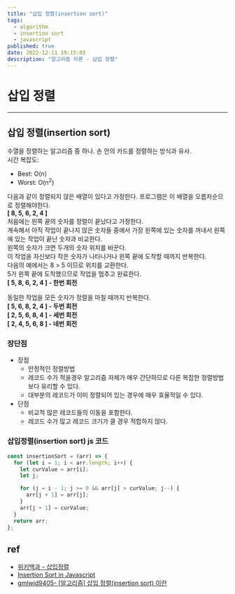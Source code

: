 ```yaml
---
title: "삽입 정렬(insertion sort)"
tags:
  - algorithm
  - insertion sort
  - javascript
published: true
date: 2022-12-11 19:15:03
description: "알고리즘 이론 - 삽입 정렬"
---
```


# 삽입 정렬

---

## 삽입 정렬(insertion sort)

수열을 정렬하는 알고리즘 중 하나. 손 안의 카드를 정렬하는 방식과 유사.<br />
시간 복잡도:

- Best: O(n)
- Worst: O(n<sup>2</sup>)

다음과 같이 정렬되지 않은 배열이 있다고 가정한다. 프로그램은 이 배열을 오름차순으로 정렬해야한다.<br />
<strong>[ 8, 5, 6, 2, 4 ]</strong><br />
처음에는 왼쪽 끝의 숫자를 정렬이 끝났다고 가정한다.<br />
계속해서 아직 작업이 끝나지 않은 숫자들 중에서 가장 왼쪽에 있는 숫자를 꺼내서 왼쪽에 있는 작업이 끝난 숫자과 비교한다.<br />
왼쪽의 숫자가 크면 두개의 숫자 위치를 바꾼다.<br />
이 작업을 자신보다 작은 숫자가 나타나거나 왼쪽 끝에 도착할 때까지 반복한다.<br />
다음의 예에서는 8 > 5 이므로 위치를 교환한다.<br />
5가 왼쪽 끝에 도착했으므로 작업을 멈추고 완료한다.<br />
<strong>[ 5, 8, 6, 2, 4 ] - 한번 회전</strong>

동일한 작업을 모든 숫자가 정렬을 마칠 때까지 반복한다.<br />
<strong>[ 5, 6, 8, 2, 4 ] - 두번 회전</strong><br />
<strong>[ 2, 5, 6, 8, 4 ] - 세번 회전</strong><br />
<strong>[ 2, 4, 5, 6, 8 ] - 네번 회전</strong><br />

### 장단점

- 장점
  - 안정적인 정렬방법
  - 레코드 수가 적을경우 알고리즘 자체가 매우 간단하므로 다른 복잡한 정렬방법보다 유리할 수 있다.
  - 대부분의 레코드가 이미 정렬되어 있는 경우에 매우 효율적일 수 있다.
- 단점
  - 비교적 많은 레코드들의 이동을 포함한다.
  - 레코드 수가 많고 레코드 크기가 클 경우 적합하지 않다.

### 삽입정렬(insertion sort) js 코드

```javascript
const insertionSort = (arr) => {
  for (let i = 1; i < arr.length; i++) {
    let curValue = arr[i];
    let j;

    for (j = i - 1; j >= 0 && arr[j] > curValue; j--) {
      arr[j + 1] = arr[j];
    }
    arr[j + 1] = curValue;
  }
  return arr;
};
```

## ref

- [위키백과 - 삽입정렬](https://ko.wikipedia.org/wiki/%EC%82%BD%EC%9E%85_%EC%A0%95%EB%A0%AC)
- [Insertion Sort in Javascript](https://www.doabledanny.com/insertion-sort-in-javascript)
- [gmlwjd9405- [알고리즘] 삽입 정렬(insertion sort) 이란](https://gmlwjd9405.github.io/2018/05/06/algorithm-insertion-sort.html)
